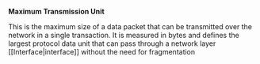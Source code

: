 **Maximum Transmission Unit**

This is the maximum size of a data packet that can be transmitted over the network in a single transaction. It is measured in bytes and defines the largest protocol data unit that can pass through a network layer [[Interface|interface]] without the need for fragmentation
